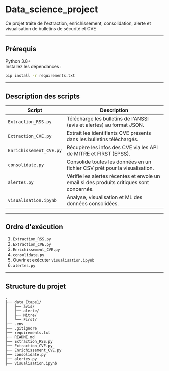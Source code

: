 # Data_science_project

Ce projet traite de l'extraction, enrichissement, consolidation, alerte et visualisation de bulletins de sécurité et CVE


---

##  **Prérequis**

Python 3.8+  
Installez les dépendances :

```bash
pip install -r requirements.txt
```

---

##  **Description des scripts**

| Script | Description |
|---------|-------------|
| `Extraction_RSS.py` | Télécharge les bulletins de l'ANSSI (avis et alertes) au format JSON. |
| `Extraction_CVE.py` | Extrait les identifiants CVE présents dans les bulletins téléchargés. |
| `Enrichissement_CVE.py` | Récupère les infos des CVE via les API de MITRE et FIRST (EPSS). |
| `consolidate.py` | Consolide toutes les données en un fichier CSV prêt pour la visualisation. |
| `alertes.py` | Vérifie les alertes récentes et envoie un email si des produits critiques sont concernés. |
| `visualisation.ipynb` | Analyse, visualisation et ML des données consolidées. |

---

##  **Ordre d'exécution**

1. `Extraction_RSS.py`  
2. `Extraction_CVE.py`  
3. `Enrichissement_CVE.py`  
4. `consolidate.py`  
5. Ouvrir et exécuter `visualisation.ipynb`  
6. `alertes.py` 

---

## **Structure du projet**

```
.
├── data_Etape1/
│   ├── avis/
│   ├── alerte/
│   ├── Mitre/
│   └── First/
├── .env
├── .gitignore
├── requirements.txt
├── README.md
├── Extraction_RSS.py
├── Extraction_CVE.py
├── Enrichissement_CVE.py
├── consolidate.py
├── alertes.py
├── visualisation.ipynb
```
